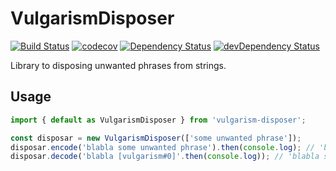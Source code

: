 # VulgarismDisposer
[![Build Status](https://travis-ci.org/magic96/VulgarismDisposer.svg?branch=master)](https://travis-ci.org/magic96/VulgarismDisposer)
[![codecov](https://codecov.io/gh/magic96/VulgarismDisposer/branch/master/graph/badge.svg)](https://codecov.io/gh/magic96/VulgarismDisposer)
[![Dependency Status](https://david-dm.org/magic96/VulgarismDisposer.svg)](https://david-dm.org/magic96/VulgarismDisposer)
[![devDependency Status](https://david-dm.org/magic96/VulgarismDisposer/dev-status.svg)](https://david-dm.org/magic96/VulgarismDisposer#info=devDependencies)



Library to disposing unwanted phrases from strings.

## Usage
```js
import { default as VulgarismDisposer } from 'vulgarism-disposer';

const disposar = new VulgarismDisposer(['some unwanted phrase']);
disposar.encode('blabla some unwanted phrase').then(console.log); // 'blabla [vulgarism#0]'
disposar.decode('blabla [vulgarism#0]'.then(console.log)); // 'blabla some unwanted phrase'
```